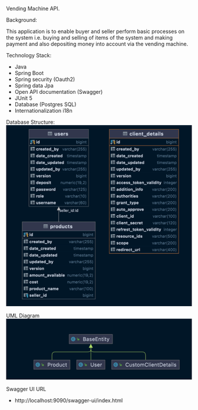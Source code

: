 Vending Machine API.

Background:

This application is to enable buyer and seller perform basic processes on the system i.e. buying and selling of 
items of the system and making payment and also depositing money into account via the vending machine.

Technology Stack:
- Java
- Spring Boot
- Spring security (Oauth2)
- Spring data Jpa
- Open API documentation (Swagger)
- JUnit 5
- Database (Postgres SQL)
- Internationalization i18n

Database Structure:
![](src/main/resources/db.png)

UML Diagram
![](src/main/resources/uml.png)

Swagger UI URL
-   http://localhost:9090/swagger-ui/index.html